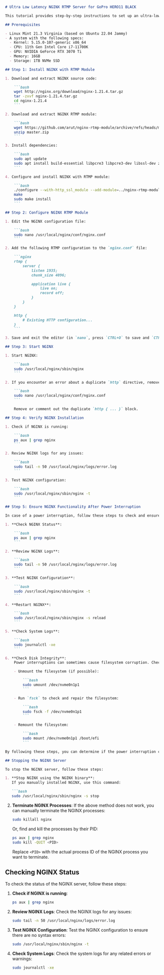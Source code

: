 
```markdown
# Ultra Low Latency NGINX RTMP Server for GoPro HERO11 BLACK

This tutorial provides step-by-step instructions to set up an ultra-low latency NGINX RTMP server on a Linux Mint system, and includes steps to ensure the server is functioning correctly after a power interruption.

## Prerequisites

- Linux Mint 21.3 Virginia (based on Ubuntu 22.04 Jammy)
- A system with the following specs:
  - Kernel: 5.15.0-107-generic x86_64
  - CPU: 11th Gen Intel Core i7-11700K
  - GPU: NVIDIA GeForce RTX 3070 Ti
  - Memory: 16GB
  - Storage: 1TB NVMe SSD

## Step 1: Install NGINX with RTMP Module

1. Download and extract NGINX source code:

    ```bash
    wget http://nginx.org/download/nginx-1.21.4.tar.gz
    tar -zxvf nginx-1.21.4.tar.gz
    cd nginx-1.21.4
    ```

2. Download and extract NGINX RTMP module:

    ```bash
    wget https://github.com/arut/nginx-rtmp-module/archive/refs/heads/master.zip
    unzip master.zip
    ```

3. Install dependencies:

    ```bash
    sudo apt update
    sudo apt install build-essential libpcre3 libpcre3-dev libssl-dev zlib1g zlib1g-dev -y
    ```

4. Configure and install NGINX with RTMP module:

    ```bash
    ./configure --with-http_ssl_module --add-module=../nginx-rtmp-module-master
    make
    sudo make install
    ```

## Step 2: Configure NGINX RTMP Module

1. Edit the NGINX configuration file:

    ```bash
    sudo nano /usr/local/nginx/conf/nginx.conf
    ```

2. Add the following RTMP configuration to the `nginx.conf` file:

    ```nginx
    rtmp {
        server {
            listen 1935;
            chunk_size 4096;

            application live {
                live on;
                record off;
            }
        }
    }

    http {
        # Existing HTTP configuration...
    }
    ```

3. Save and exit the editor (in `nano`, press `CTRL+O` to save and `CTRL+X` to exit).

## Step 3: Start NGINX

1. Start NGINX:

    ```bash
    sudo /usr/local/nginx/sbin/nginx
    ```

2. If you encounter an error about a duplicate `http` directive, remove the duplicate entry from the `nginx.conf` file.

    ```bash
    sudo nano /usr/local/nginx/conf/nginx.conf
    ```

    Remove or comment out the duplicate `http { ... }` block.

## Step 4: Verify NGINX Installation

1. Check if NGINX is running:

    ```bash
    ps aux | grep nginx
    ```

2. Review NGINX logs for any issues:

    ```bash
    sudo tail -n 50 /usr/local/nginx/logs/error.log
    ```

3. Test NGINX configuration:

    ```bash
    sudo /usr/local/nginx/sbin/nginx -t
    ```

## Step 5: Ensure NGINX Functionality After Power Interruption

In case of a power interruption, follow these steps to check and ensure NGINX functionality:

1. **Check NGINX Status**:

    ```bash
    ps aux | grep nginx
    ```

2. **Review NGINX Logs**:

    ```bash
    sudo tail -n 50 /usr/local/nginx/logs/error.log
    ```

3. **Test NGINX Configuration**:

    ```bash
    sudo /usr/local/nginx/sbin/nginx -t
    ```

4. **Restart NGINX**:

    ```bash
    sudo /usr/local/nginx/sbin/nginx -s reload
    ```

5. **Check System Logs**:

    ```bash
    sudo journalctl -xe
    ```

6. **Check Disk Integrity**:
    Power interruptions can sometimes cause filesystem corruption. Check your disk integrity as follows:

    - Unmount the filesystem (if possible):

        ```bash
        sudo umount /dev/nvme0n1p1
        ```

    - Run `fsck` to check and repair the filesystem:

        ```bash
        sudo fsck -f /dev/nvme0n1p1
        ```

    - Remount the filesystem:

        ```bash
        sudo mount /dev/nvme0n1p1 /boot/efi
        ```

By following these steps, you can determine if the power interruption caused any issues with NGINX and take the necessary actions to resolve them.

## Stopping the NGINX Server

To stop the NGINX server, follow these steps:

1. **Stop NGINX using the NGINX binary**:
   If you manually installed NGINX, use this command:

   ```bash
   sudo /usr/local/nginx/sbin/nginx -s stop
   ```

2. **Terminate NGINX Processes**:
   If the above method does not work, you can manually terminate the NGINX processes:

   ```bash
   sudo killall nginx
   ```

   Or, find and kill the processes by their PID:

   ```bash
   ps aux | grep nginx
   sudo kill -QUIT <PID>
   ```

   Replace `<PID>` with the actual process ID of the NGINX process you want to terminate.

## Checking NGINX Status

To check the status of the NGINX server, follow these steps:

1. **Check if NGINX is running**:

    ```bash
    ps aux | grep nginx
    ```

2. **Review NGINX Logs**:
   Check the NGINX logs for any issues:

    ```bash
    sudo tail -n 50 /usr/local/nginx/logs/error.log
    ```

3. **Test NGINX Configuration**:
   Test the NGINX configuration to ensure there are no syntax errors:

    ```bash
    sudo /usr/local/nginx/sbin/nginx -t
    ```

4. **Check System Logs**:
   Check the system logs for any related errors or warnings:

    ```bash
    sudo journalctl -xe
    ```

